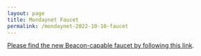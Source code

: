 ```yaml
---
layout: page
title: Mondaynet Faucet
permalink: /mondaynet-2022-10-10-faucet
---
```


[Please find the new Beacon-capable faucet by following this link](https://faucet.mondaynet-2022-10-10.teztnets.xyz).
